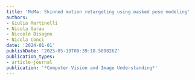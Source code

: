 ```yaml
---
title: 'MoMa: Skinned motion retargeting using masked pose modeling'
authors:
- Giulia Martinelli
- Nicola Garau
- Niccoló Bisagno
- Nicola Conci
date: '2024-01-01'
publishDate: '2025-05-19T09:39:18.509826Z'
publication_types:
- article-journal
publication: '*Computer Vision and Image Understanding*'
---
```

